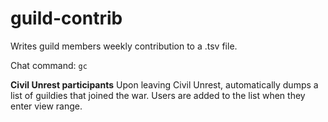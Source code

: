# guild-contrib

Writes guild members weekly contribution to a .tsv file. 

Chat command: `gc`

**Civil Unrest participants**
Upon leaving Civil Unrest, automatically dumps a list of guildies that joined the war. 
Users are added to the list when they enter view range.
